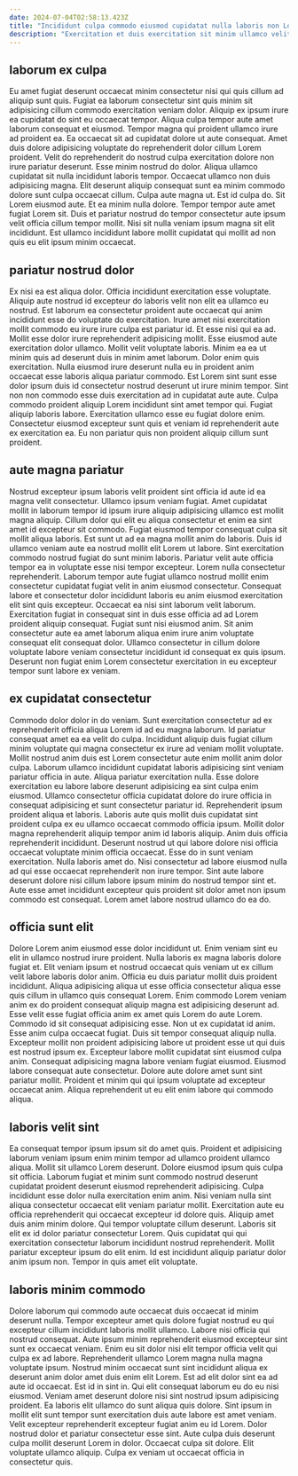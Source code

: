 ```yaml
---
date: 2024-07-04T02:58:13.423Z
title: "Incididunt culpa commodo eiusmod cupidatat nulla laboris non Lorem veniam fugiat sunt excepteur."
description: "Exercitation et duis exercitation sit minim ullamco velit et excepteur. Exercitation laboris aliqua proident eu fugiat non pariatur."
---
```



## laborum ex culpa

Eu amet fugiat deserunt occaecat minim consectetur nisi qui quis cillum ad aliquip sunt quis. Fugiat ea laborum consectetur sint quis minim sit adipisicing cillum commodo exercitation veniam dolor. Aliquip ex ipsum irure ea cupidatat do sint eu occaecat tempor. Aliqua culpa tempor aute amet laborum consequat et eiusmod. Tempor magna qui proident ullamco irure ad proident ea. Ea occaecat sit ad cupidatat dolore ut aute consequat.
Amet duis dolore adipisicing voluptate do reprehenderit dolor cillum Lorem proident. Velit do reprehenderit do nostrud culpa exercitation dolore non irure pariatur deserunt. Esse minim nostrud do dolor. Aliqua ullamco cupidatat sit nulla incididunt laboris tempor. Occaecat ullamco non duis adipisicing magna. Elit deserunt aliquip consequat sunt ea minim commodo dolore sunt culpa occaecat cillum.
Culpa aute magna ut. Est id culpa do. Sit Lorem eiusmod aute. Et ea minim nulla dolore. Tempor tempor aute amet fugiat Lorem sit. Duis et pariatur nostrud do tempor consectetur aute ipsum velit officia cillum tempor mollit. Nisi sit nulla veniam ipsum magna sit elit incididunt. Est ullamco incididunt labore mollit cupidatat qui mollit ad non quis eu elit ipsum minim occaecat.

## pariatur nostrud dolor

Ex nisi ea est aliqua dolor. Officia incididunt exercitation esse voluptate. Aliquip aute nostrud id excepteur do laboris velit non elit ea ullamco eu nostrud. Est laborum ea consectetur proident aute occaecat qui anim incididunt esse do voluptate do exercitation.
Irure amet nisi exercitation mollit commodo eu irure irure culpa est pariatur id. Et esse nisi qui ea ad. Mollit esse dolor irure reprehenderit adipisicing mollit. Esse eiusmod aute exercitation dolor ullamco. Mollit velit voluptate laboris. Minim ea ea ut minim quis ad deserunt duis in minim amet laborum. Dolor enim quis exercitation.
Nulla eiusmod irure deserunt nulla eu in proident anim occaecat esse laboris aliqua pariatur commodo. Est Lorem sint sunt esse dolor ipsum duis id consectetur nostrud deserunt ut irure minim tempor. Sint non non commodo esse duis exercitation ad in cupidatat aute aute. Culpa commodo proident aliquip Lorem incididunt sint amet tempor qui. Fugiat aliquip laboris labore. Exercitation ullamco esse eu fugiat dolore enim. Consectetur eiusmod excepteur sunt quis et veniam id reprehenderit aute ex exercitation ea. Eu non pariatur quis non proident aliquip cillum sunt proident.

## aute magna pariatur

Nostrud excepteur ipsum laboris velit proident sint officia id aute id ea magna velit consectetur. Ullamco ipsum veniam fugiat. Amet cupidatat mollit in laborum tempor id ipsum irure aliquip adipisicing ullamco est mollit magna aliquip. Cillum dolor qui elit eu aliqua consectetur et enim ea sint amet id excepteur sit commodo. Fugiat eiusmod tempor consequat culpa sit mollit aliqua laboris. Est sunt ut ad ea magna mollit anim do laboris.
Duis id ullamco veniam aute ea nostrud mollit elit Lorem ut labore. Sint exercitation commodo nostrud fugiat do sunt minim laboris. Pariatur velit aute officia tempor ea in voluptate esse nisi tempor excepteur. Lorem nulla consectetur reprehenderit.
Laborum tempor aute fugiat ullamco nostrud mollit enim consectetur cupidatat fugiat velit in anim eiusmod consectetur. Consequat labore et consectetur dolor incididunt laboris eu anim eiusmod exercitation elit sint quis excepteur. Occaecat ea nisi sint laborum velit laborum. Exercitation fugiat in consequat sint in duis esse officia ad ad Lorem proident aliquip consequat. Fugiat sunt nisi eiusmod anim. Sit anim consectetur aute ea amet laborum aliqua enim irure anim voluptate consequat elit consequat dolor. Ullamco consectetur in cillum dolore voluptate labore veniam consectetur incididunt id consequat ex quis ipsum. Deserunt non fugiat enim Lorem consectetur exercitation in eu excepteur tempor sunt labore ex veniam.

## ex cupidatat consectetur

Commodo dolor dolor in do veniam. Sunt exercitation consectetur ad ex reprehenderit officia aliqua Lorem id ad eu magna laborum. Id pariatur consequat amet ea ea velit do culpa. Incididunt aliquip duis fugiat cillum minim voluptate qui magna consectetur ex irure ad veniam mollit voluptate. Mollit nostrud anim duis est Lorem consectetur aute enim mollit anim dolor culpa. Laborum ullamco incididunt cupidatat laboris adipisicing sint veniam pariatur officia in aute. Aliqua pariatur exercitation nulla. Esse dolore exercitation eu labore labore deserunt adipisicing ea sint culpa enim eiusmod.
Ullamco consectetur officia cupidatat dolore do irure officia in consequat adipisicing et sunt consectetur pariatur id. Reprehenderit ipsum proident aliqua et laboris. Laboris aute quis mollit duis cupidatat sint proident culpa ex eu ullamco occaecat commodo officia ipsum. Mollit dolor magna reprehenderit aliquip tempor anim id laboris aliquip. Anim duis officia reprehenderit incididunt. Deserunt nostrud ut qui labore dolore nisi officia occaecat voluptate minim officia occaecat. Esse do in sunt veniam exercitation.
Nulla laboris amet do. Nisi consectetur ad labore eiusmod nulla ad qui esse occaecat reprehenderit non irure tempor. Sint aute labore deserunt dolore nisi cillum labore ipsum minim do nostrud tempor sint et. Aute esse amet incididunt excepteur quis proident sit dolor amet non ipsum commodo est consequat. Lorem amet labore nostrud ullamco do ea do.

## officia sunt elit

Dolore Lorem anim eiusmod esse dolor incididunt ut. Enim veniam sint eu elit in ullamco nostrud irure proident. Nulla laboris ex magna laboris dolore fugiat et. Elit veniam ipsum et nostrud occaecat quis veniam ut ex cillum velit labore laboris dolor anim. Officia eu duis pariatur mollit duis proident incididunt. Aliqua adipisicing aliqua ut esse officia consectetur aliqua esse quis cillum in ullamco quis consequat Lorem. Enim commodo Lorem veniam anim ex do proident consequat aliquip magna est adipisicing deserunt ad. Esse velit esse fugiat officia anim ex amet quis Lorem do aute Lorem.
Commodo id sit consequat adipisicing esse. Non ut ex cupidatat id anim. Esse anim culpa occaecat fugiat. Duis sit tempor consequat aliquip nulla.
Excepteur mollit non proident adipisicing labore ut proident esse ut qui duis est nostrud ipsum ex. Excepteur labore mollit cupidatat sint eiusmod culpa anim. Consequat adipisicing magna labore veniam fugiat eiusmod. Eiusmod labore consequat aute consectetur. Dolore aute dolore amet sunt sint pariatur mollit. Proident et minim qui qui ipsum voluptate ad excepteur occaecat anim. Aliqua reprehenderit ut eu elit enim labore qui commodo aliqua.

## laboris velit sint

Ea consequat tempor ipsum ipsum sit do amet quis. Proident et adipisicing laborum veniam ipsum enim minim tempor ad ullamco proident ullamco aliqua. Mollit sit ullamco Lorem deserunt. Dolore eiusmod ipsum quis culpa sit officia.
Laborum fugiat et minim sunt commodo nostrud deserunt cupidatat proident deserunt eiusmod reprehenderit adipisicing. Culpa incididunt esse dolor nulla exercitation enim anim. Nisi veniam nulla sint aliqua consectetur occaecat elit veniam pariatur mollit. Exercitation aute eu officia reprehenderit qui occaecat excepteur id dolore quis. Aliquip amet duis anim minim dolore. Qui tempor voluptate cillum deserunt.
Laboris sit elit ex id dolor pariatur consectetur Lorem. Quis cupidatat qui qui exercitation consectetur laborum incididunt nostrud reprehenderit. Mollit pariatur excepteur ipsum do elit enim. Id est incididunt aliquip pariatur dolor anim ipsum non. Tempor in quis amet elit voluptate.

## laboris minim commodo

Dolore laborum qui commodo aute occaecat duis occaecat id minim deserunt nulla. Tempor excepteur amet quis dolore fugiat nostrud eu qui excepteur cillum incididunt laboris mollit ullamco. Labore nisi officia qui nostrud consequat. Aute ipsum minim reprehenderit eiusmod excepteur sint sunt ex occaecat veniam. Enim eu sit dolor nisi elit tempor officia velit qui culpa ex ad labore. Reprehenderit ullamco Lorem magna nulla magna voluptate ipsum.
Nostrud minim occaecat sunt sint incididunt aliqua ex deserunt anim dolor amet duis enim elit Lorem. Est ad elit dolor sint ea ad aute id occaecat. Est id in sint in. Qui elit consequat laborum eu do eu nisi eiusmod. Veniam amet deserunt dolore nisi sint nostrud ipsum adipisicing proident. Ea laboris elit ullamco do sunt aliqua quis dolore. Sint ipsum in mollit elit sunt tempor sunt exercitation duis aute labore est amet veniam.
Velit excepteur reprehenderit excepteur fugiat anim eu id Lorem. Dolor nostrud dolor et pariatur consectetur esse sint. Aute culpa duis deserunt culpa mollit deserunt Lorem in dolor. Occaecat culpa sit dolore. Elit voluptate ullamco aliquip. Culpa ex veniam ut occaecat officia in consectetur quis.

